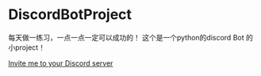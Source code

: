 # DiscordBotProject
每天做一练习，一点一点一定可以成功的！
这个是一个python的discord Bot 的小project！

[Invite me to your Discord server](https://discordapp.com/oauth2/authorize?&client_id=249092013440499712&scope=bot&permissions=0)
